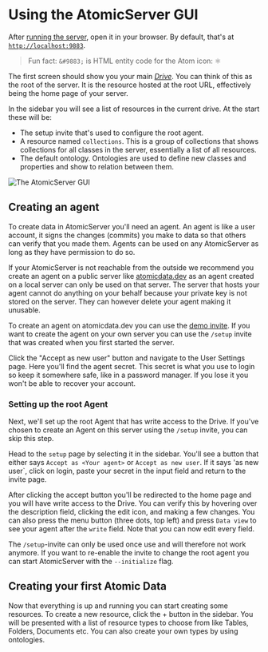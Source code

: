 # Using the AtomicServer GUI

After [running the server](installation.md), open it in your browser.
By default, that's at [`http://localhost:9883`](http://localhost:9883).
> Fun fact: `&#9883;` is HTML entity code for the Atom icon: ⚛

The first screen should show you your main [_Drive_](https://atomicdata.dev/classes/Drive).
You can think of this as the root of the server.
It is the resource hosted at the root URL, effectively being the home page of your server.

In the sidebar you will see a list of resources in the current drive.
At the start these will be:

- The setup invite that's used to configure the root agent.
- A resource named `collections`. This is a group of collections that shows collections for all classes in the server, essentially a list of all resources.
- The default ontology. Ontologies are used to define new classes and properties and show to relation between them.

![The AtomicServer GUI](../assets/ui-guide/ui-guide-fresh-install.avif)

## Creating an agent
To create data in AtomicServer you'll need an agent.
An agent is like a user account, it signs the changes (commits) you make to data so that others can verify that you made them.
Agents can be used on any AtomicServer as long as they have permission to do so.

If your AtomicServer is not reachable from the outside we recommend you create an agent on a public server like [atomicdata.dev](https://atomicdata.dev) as an agent created on a local server can only be used on that server.
The server that hosts your agent cannot do anything on your behalf because your private key is not stored on the server. They can however delete your agent making it unusable.

To create an agent on atomicdata.dev you can use the [demo invite](https://atomicdata.dev/invites/1).
If you want to create the agent on your own server you can use the `/setup` invite that was created when you first started the server.

Click the "Accept as new user" button and navigate to the User Settings page.
Here you'll find the agent secret. This secret is what you use to login so keep it somewhere safe, like in a password manager. If you lose it you won't be able to recover your account.

### Setting up the root Agent
Next, we'll set up the root Agent that has write access to the Drive.
If you've chosen to create an Agent on this server using the `/setup` invite, you can skip this step.

Head to the `setup` page by selecting it in the sidebar.
You'll see a button that either says `Accept as <Your agent>` or `Accept as new user`.
If it says 'as new user`, click on login, paste your secret in the input field and return to the invite page.

After clicking the accept button you'll be redirected to the home page and you will have write access to the Drive.
You can verify this by hovering over the description field, clicking the edit icon, and making a few changes.
You can also press the menu button (three dots, top left) and press `Data view` to see your agent after the `write` field.
Note that you can now edit every field.

The `/setup`-invite can only be used once use and will therefore not work anymore.
If you want to re-enable the invite to change the root agent you can start AtomicServer with the `--initialize` flag.

## Creating your first Atomic Data

Now that everything is up and running you can start creating some resources.
To create a new resource, click the + button in the sidebar.
You will be presented with a list of resource types to choose from like Tables, Folders, Documents etc.
You can also create your own types by using ontologies.
